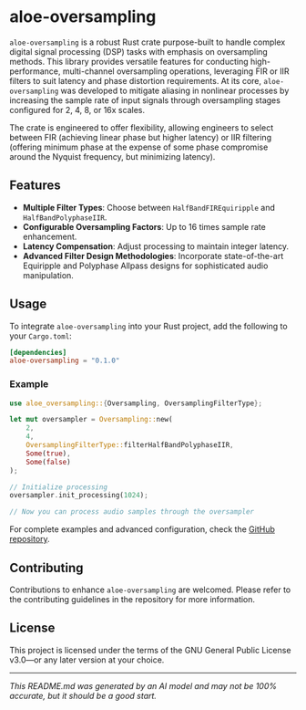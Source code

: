 # aloe-oversampling

`aloe-oversampling` is a robust Rust crate purpose-built to handle complex digital signal processing (DSP) tasks with emphasis on oversampling methods. This library provides versatile features for conducting high-performance, multi-channel oversampling operations, leveraging FIR or IIR filters to suit latency and phase distortion requirements. At its core, `aloe-oversampling` was developed to mitigate aliasing in nonlinear processes by increasing the sample rate of input signals through oversampling stages configured for 2, 4, 8, or 16x scales. 

The crate is engineered to offer flexibility, allowing engineers to select between FIR (achieving linear phase but higher latency) or IIR filtering (offering minimum phase at the expense of some phase compromise around the Nyquist frequency, but minimizing latency). 

## Features

- **Multiple Filter Types**: Choose between `HalfBandFIREquiripple` and `HalfBandPolyphaseIIR`. 
- **Configurable Oversampling Factors**: Up to 16 times sample rate enhancement.
- **Latency Compensation**: Adjust processing to maintain integer latency.
- **Advanced Filter Design Methodologies**: Incorporate state-of-the-art Equiripple and Polyphase Allpass designs for sophisticated audio manipulation.

## Usage

To integrate `aloe-oversampling` into your Rust project, add the following to your `Cargo.toml`:

```toml
[dependencies]
aloe-oversampling = "0.1.0"
```

### Example

```rust
use aloe_oversampling::{Oversampling, OversamplingFilterType};

let mut oversampler = Oversampling::new(
    2, 
    4, 
    OversamplingFilterType::filterHalfBandPolyphaseIIR, 
    Some(true), 
    Some(false)
);

// Initialize processing
oversampler.init_processing(1024);

// Now you can process audio samples through the oversampler
```
For complete examples and advanced configuration, check the [GitHub repository](https://github.com/klebs6/aloe-rs).

## Contributing

Contributions to enhance `aloe-oversampling` are welcomed. Please refer to the contributing guidelines in the repository for more information.

## License

This project is licensed under the terms of the GNU General Public License v3.0—or any later version at your choice.

---

*This README.md was generated by an AI model and may not be 100% accurate, but it should be a good start.*